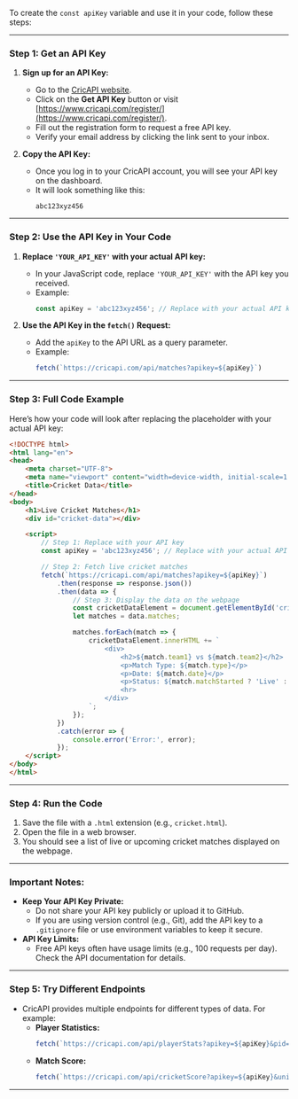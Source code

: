 To create the `const apiKey` variable and use it in your code, follow these steps:

---

### **Step 1: Get an API Key**
1. **Sign up for an API Key:**
   - Go to the [CricAPI website](https://www.cricapi.com/).
   - Click on the **Get API Key** button or visit [https://www.cricapi.com/register/](https://www.cricapi.com/register/).
   - Fill out the registration form to request a free API key.
   - Verify your email address by clicking the link sent to your inbox.

2. **Copy the API Key:**
   - Once you log in to your CricAPI account, you will see your API key on the dashboard.
   - It will look something like this:
     ```
     abc123xyz456
     ```

---

### **Step 2: Use the API Key in Your Code**
1. **Replace `'YOUR_API_KEY'` with your actual API key:**
   - In your JavaScript code, replace `'YOUR_API_KEY'` with the API key you received.
   - Example:
     ```javascript
     const apiKey = 'abc123xyz456'; // Replace with your actual API key
     ```

2. **Use the API Key in the `fetch()` Request:**
   - Add the `apiKey` to the API URL as a query parameter.
   - Example:
     ```javascript
     fetch(`https://cricapi.com/api/matches?apikey=${apiKey}`)
     ```

---

### **Step 3: Full Code Example**
Here’s how your code will look after replacing the placeholder with your actual API key:

```html
<!DOCTYPE html>
<html lang="en">
<head>
    <meta charset="UTF-8">
    <meta name="viewport" content="width=device-width, initial-scale=1.0">
    <title>Cricket Data</title>
</head>
<body>
    <h1>Live Cricket Matches</h1>
    <div id="cricket-data"></div>

    <script>
        // Step 1: Replace with your API key
        const apiKey = 'abc123xyz456'; // Replace with your actual API key

        // Step 2: Fetch live cricket matches
        fetch(`https://cricapi.com/api/matches?apikey=${apiKey}`)
            .then(response => response.json())
            .then(data => {
                // Step 3: Display the data on the webpage
                const cricketDataElement = document.getElementById('cricket-data');
                let matches = data.matches;

                matches.forEach(match => {
                    cricketDataElement.innerHTML += `
                        <div>
                            <h2>${match.team1} vs ${match.team2}</h2>
                            <p>Match Type: ${match.type}</p>
                            <p>Date: ${match.date}</p>
                            <p>Status: ${match.matchStarted ? 'Live' : 'Not Started'}</p>
                            <hr>
                        </div>
                    `;
                });
            })
            .catch(error => {
                console.error('Error:', error);
            });
    </script>
</body>
</html>
```

---

### **Step 4: Run the Code**
1. Save the file with a `.html` extension (e.g., `cricket.html`).
2. Open the file in a web browser.
3. You should see a list of live or upcoming cricket matches displayed on the webpage.

---

### **Important Notes:**
- **Keep Your API Key Private:**
  - Do not share your API key publicly or upload it to GitHub.
  - If you are using version control (e.g., Git), add the API key to a `.gitignore` file or use environment variables to keep it secure.
- **API Key Limits:**
  - Free API keys often have usage limits (e.g., 100 requests per day). Check the API documentation for details.

---

### **Step 5: Try Different Endpoints**
- CricAPI provides multiple endpoints for different types of data. For example:
  - **Player Statistics:**
    ```javascript
    fetch(`https://cricapi.com/api/playerStats?apikey=${apiKey}&pid=35320`) // Replace pid with player ID
    ```
  - **Match Score:**
    ```javascript
    fetch(`https://cricapi.com/api/cricketScore?apikey=${apiKey}&unique_id=1234567`) // Replace unique_id with match ID
    ```

---
